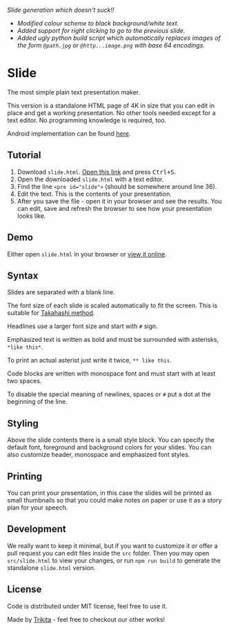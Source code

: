 *Slide generation which doesn't suck!!*
* *Modified colour scheme to black background/white text.*
* *Added support for right clicking to go to the previous slide.*
* *Added ugly python build script which automatically replaces images of the form `@path.jpg` or `@http...image.png` with base 64 encodings.*

# Slide

The most simple plain text presentation maker.

This version is a standalone HTML page of 4K in size that you can edit in place
and get a working presentation. No other tools needed except for a text editor.
No programming knowledge is required, too.

Android implementation can be found [here](https://github.com/trikita/slide).

## Tutorial

1. Download `slide.html`.
   [Open this link](https://raw.githubusercontent.com/trikita/slide-html/master/slide.html)
   and press <kbd>Ctrl+S</kbd>.
2. Open the downloaded `slide.html` with a text editor.
3. Find the line `<pre id="slide">` (should be somewhere around line 36).
4. Edit the text. This is the contents of your presentation.
5. After you save the file - open it in your browser and see the results. You
	 can edit, save and refresh the browser to see how your presentation looks
	 like.

## Demo

Either open `slide.html` in your browser or [view it online](http://htmlpreview.github.io/?https://github.com/trikita/slide-html/blob/master/slide.html).

## Syntax

Slides are separated with a blank line.

The font size of each slide is scaled automatically to fit the screen. This is
suitable for [Takahashi method](https://en.wikipedia.org/wiki/Takahashi_method).

Headlines use a larger font size and start with `#` sign.

Emphasized text is written as bold and must be surrounded with asterisks, `*like this*`.

To print an actual asterist just write it twice, `** like this`.

Code blocks are written with monospace font and must start with at least two spaces.

To disable the special meaning of newlines, spaces or `#` put a dot at the
beginning of the line.

## Styling

Above the slide contents there is a small style block. You can specify the
default font, foreground and background colors for your slides. You can also
customize header, monospace and emphasized font styles.

## Printing

You can print your presentation, in this case the slides will be printed as small thumbnails
so that you could make notes on paper or use it as a story plan for your speech.

## Development

We really want to keep it minimal, but if you want to customize it or offer a
pull request you can edit files inside the `src` folder. Then you may open
`src/slide.html` to view your changes, or run `npm run build` to generate the
standalone `slide.html` version.

## License

Code is distributed under MIT license, feel free to use it. 

Made by [Trikita](http://trikita.co) - feel free to checkout our other works!
